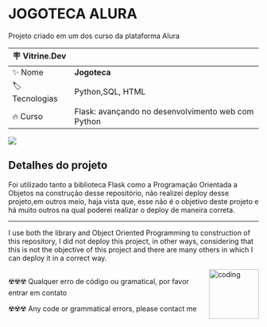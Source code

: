 # JOGOTECA ALURA

Projeto criado em um dos curso da plataforma Alura

| :placard: Vitrine.Dev |     |
| -------------  | --- |
| :sparkles: Nome        | **Jogoteca**
| :label: Tecnologias | Python,SQL, HTML
| :fire: Curso     | Flask: avançando no desenvolvimento web com Python

<!-- Inserir imagem com a #vitrinedev ao final do link -->
![](https://miro.medium.com/max/1100/1*0G5zu7CnXdMT9pGbYUTQLQ.webp#vitrinedev)

## Detalhes do projeto

Foi utilizado tanto a biblioteca Flask como a Programação Orientada a Objetos na construção desse repositório, não realizei deploy desse projeto,em outros meio, haja vista que, esse não é o objetivo deste projeto e há muito outros na qual poderei realizar o deploy de maneira correta.

---

I use both the library and Object Oriented Programming to construction of this repository, I did not deploy this project, in other ways, considering that this is not the objective of this project and there are many others in which I can deploy it in a correct way.


<img align="right" alt="coding" width="100" src="https://cdn4.iconfinder.com/data/icons/logos-and-brands/512/267_Python_logo-512.png#vitrinedev">

## 
☢️☢️☢️ Qualquer erro de código ou gramatical, por favor entrar em contato

☢️☢️☢️ Any code or grammatical errors, please contact me
